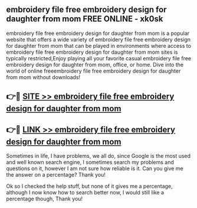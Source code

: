 ## embroidery file free embroidery design for daughter from mom FREE ONLINE - xk0sk

embroidery file free embroidery design for daughter from mom is a popular website that offers a wide variety of embroidery file free embroidery design for daughter from mom that can be played in environments where access to embroidery file free embroidery design for daughter from mom sites is typically restricted,Enjoy playing all your favorite casual embroidery file free embroidery design for daughter from mom, office, or home. Dive into the world of online freeembroidery file free embroidery design for daughter from mom without downloads!

## 👉🔴 [SITE >> embroidery file free embroidery design for daughter from mom](http://news.freeplayer.one?title=embroidery_file_free_embroidery_design_for_daughter_from_mom&ref=FRRE)

## 👉🔴 [LINK >> embroidery file free embroidery design for daughter from mom](http://news.freeplayer.one?title=embroidery_file_free_embroidery_design_for_daughter_from_mom&ref=FREE)

Sometimes in life, I have problems, we all do, since Google is the most used and well known search engine, I sometimes search my problems and questions on it, however I am not sure how reliable is it. Can you give me the answer on a percentage? Thank you!

Ok so I checked the help stuff, but none of it gives me a percentage, although I now know how to search better now, I would still like a percentage though, Thank you!
